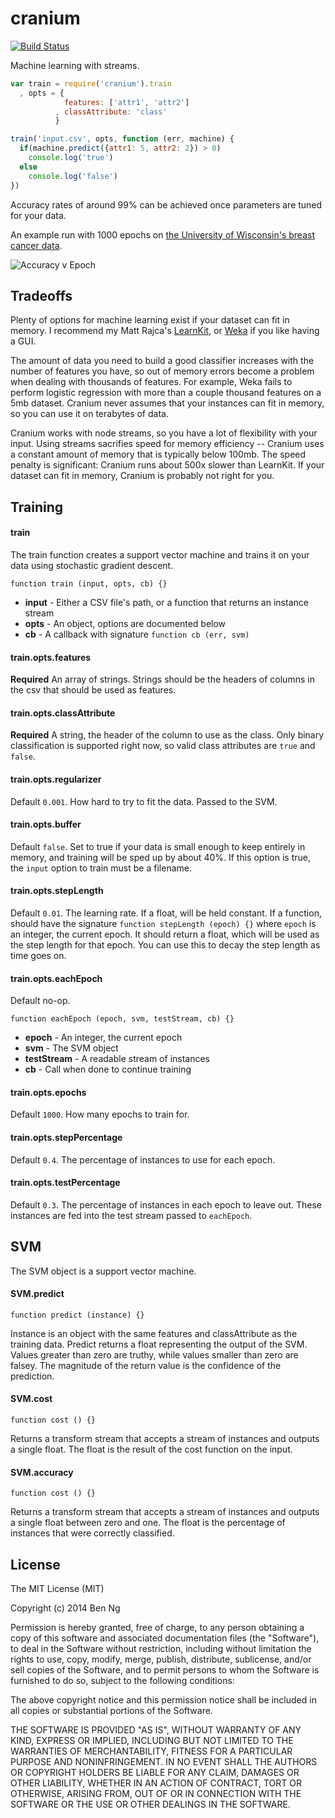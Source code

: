 cranium
=========

[![Build Status](https://travis-ci.org/ben-ng/cranium.svg?branch=master)](https://travis-ci.org/ben-ng/cranium)

Machine learning with streams.

```js
var train = require('cranium').train
  , opts = {
            features: ['attr1', 'attr2']
          , classAttribute: 'class'
          }

train('input.csv', opts, function (err, machine) {
  if(machine.predict({attr1: 5, attr2: 2}) > 0)
    console.log('true')
  else
    console.log('false')
})
```

Accuracy rates of around 99% can be achieved once parameters are tuned for your data.

An example run with 1000 epochs on [the University of Wisconsin's breast cancer data](https://archive.ics.uci.edu/ml/machine-learning-databases/breast-cancer-wisconsin/).

![Accuracy v Epoch](https://cldup.com/lrBkCSoC5V-3000x3000.png)

## Tradeoffs

Plenty of options for machine learning exist if your dataset can fit in memory. I recommend my Matt Rajca's [LearnKit](https://github.com/mattrajca/LearnKit), or [Weka](http://www.cs.waikato.ac.nz/ml/weka) if you like having a GUI.

The amount of data you need to build a good classifier increases with the number of features you have, so out of memory errors become a problem when dealing with thousands of features. For example, Weka fails to perform logistic regression with more than a couple thousand features on a 5mb dataset. Cranium never assumes that your instances can fit in memory, so you can use it on terabytes of data.

Cranium works with node streams, so you have a lot of flexibility with your input. Using streams sacrifies speed for memory efficiency -- Cranium uses a constant amount of memory that is typically below 100mb. The speed penalty is significant: Cranium runs about 500x slower than LearnKit. If your dataset can fit in memory, Cranium is probably not right for you.

## Training

#### train

The train function creates a support vector machine and trains it on your data using stochastic gradient descent.

`function train (input, opts, cb) {}`

 * **input** - Either a CSV file's path, or a function that returns an instance stream
 * **opts** - An object, options are documented below
 * **cb** - A callback with signature `function cb (err, svm)`

#### train.opts.features

**Required** An array of strings. Strings should be the headers of columns in the csv that should be used as features.

#### train.opts.classAttribute

**Required** A string, the header of the column to use as the class. Only binary classification is supported right now, so valid class attributes are `true` and `false`.

#### train.opts.regularizer

Default `0.001`. How hard to try to fit the data. Passed to the SVM.

#### train.opts.buffer

Default `false`. Set to true if your data is small enough to keep entirely in memory, and training will be sped up by about 40%. If this option is true, the `input` option to train must be a filename.

#### train.opts.stepLength

Default `0.01`. The learning rate. If a float, will be held constant. If a function, should have the signature `function stepLength (epoch) {}` where `epoch` is an integer, the current epoch. It should return a float, which will be used as the step length for that epoch. You can use this to decay the step length as time goes on.

#### train.opts.eachEpoch

Default no-op.

`function eachEpoch (epoch, svm, testStream, cb) {}`

 * **epoch** - An integer, the current epoch
 * **svm** - The SVM object
 * **testStream** - A readable stream of instances
 * **cb** - Call when done to continue training

#### train.opts.epochs

Default `1000`. How many epochs to train for.

#### train.opts.stepPercentage

Default `0.4`. The percentage of instances to use for each epoch.

#### train.opts.testPercentage

Default `0.3`. The percentage of instances in each epoch to leave out. These instances are fed into the test stream passed to `eachEpoch`.

## SVM

The SVM object is a support vector machine.

#### SVM.predict

`function predict (instance) {}`

Instance is an object with the same features and classAttribute as the training data. Predict returns a float representing the output of the SVM. Values greater than zero are truthy, while values smaller than zero are falsey. The magnitude of the return value is the confidence of the prediction.

#### SVM.cost

`function cost () {}`

Returns a transform stream that accepts a stream of instances and outputs a single float. The float is the result of the cost function on the input.

#### SVM.accuracy

`function cost () {}`

Returns a transform stream that accepts a stream of instances and outputs a single float between zero and one. The float is the percentage of instances that were correctly classified.

## License
The MIT License (MIT)

Copyright (c) 2014 Ben Ng

Permission is hereby granted, free of charge, to any person obtaining a copy
of this software and associated documentation files (the "Software"), to deal
in the Software without restriction, including without limitation the rights
to use, copy, modify, merge, publish, distribute, sublicense, and/or sell
copies of the Software, and to permit persons to whom the Software is
furnished to do so, subject to the following conditions:

The above copyright notice and this permission notice shall be included in
all copies or substantial portions of the Software.

THE SOFTWARE IS PROVIDED "AS IS", WITHOUT WARRANTY OF ANY KIND, EXPRESS OR
IMPLIED, INCLUDING BUT NOT LIMITED TO THE WARRANTIES OF MERCHANTABILITY,
FITNESS FOR A PARTICULAR PURPOSE AND NONINFRINGEMENT. IN NO EVENT SHALL THE
AUTHORS OR COPYRIGHT HOLDERS BE LIABLE FOR ANY CLAIM, DAMAGES OR OTHER
LIABILITY, WHETHER IN AN ACTION OF CONTRACT, TORT OR OTHERWISE, ARISING FROM,
OUT OF OR IN CONNECTION WITH THE SOFTWARE OR THE USE OR OTHER DEALINGS IN
THE SOFTWARE.
